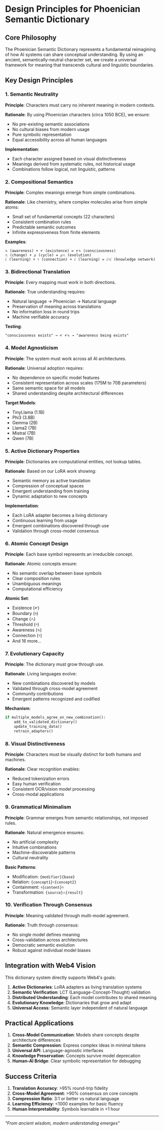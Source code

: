 # Design Principles for Phoenician Semantic Dictionary

## Core Philosophy

The Phoenician Semantic Dictionary represents a fundamental reimagining of how AI systems can share conceptual understanding. By using an ancient, semantically-neutral character set, we create a universal framework for meaning that transcends cultural and linguistic boundaries.

## Key Design Principles

### 1. Semantic Neutrality

**Principle**: Characters must carry no inherent meaning in modern contexts.

**Rationale**: By using Phoenician characters (circa 1050 BCE), we ensure:
- No pre-existing semantic associations
- No cultural biases from modern usage
- Pure symbolic representation
- Equal accessibility across all human languages

**Implementation**:
- Each character assigned based on visual distinctiveness
- Meanings derived from systematic rules, not historical usage
- Combinations follow logical, not linguistic, patterns

### 2. Compositional Semantics

**Principle**: Complex meanings emerge from simple combinations.

**Rationale**: Like chemistry, where complex molecules arise from simple atoms:
- Small set of fundamental concepts (22 characters)
- Consistent combination rules
- Predictable semantic outcomes
- Infinite expressiveness from finite elements

**Examples**:
```
𐤄 (awareness) + 𐤀 (existence) = 𐤄𐤀 (consciousness)
𐤂 (change) + 𐤈 (cycle) = 𐤂𐤈 (evolution)
𐤋 (learning) + 𐤅 (connection) + 𐤋 (learning) = 𐤋𐤅𐤋 (knowledge network)
```

### 3. Bidirectional Translation

**Principle**: Every mapping must work in both directions.

**Rationale**: True understanding requires:
- Natural language → Phoenician → Natural language
- Preservation of meaning across translations
- No information loss in round trips
- Machine verifiable accuracy

**Testing**:
```
"consciousness exists" → 𐤄𐤀 𐤀 → "awareness being exists"
```

### 4. Model Agnosticism

**Principle**: The system must work across all AI architectures.

**Rationale**: Universal adoption requires:
- No dependence on specific model features
- Consistent representation across scales (175M to 70B parameters)
- Same semantic space for all models
- Shared understanding despite architectural differences

**Target Models**:
- TinyLlama (1.1B)
- Phi3 (3.8B)
- Gemma (2B)
- Llama2 (7B)
- Mistral (7B)
- Qwen (7B)

### 5. Active Dictionary Properties

**Principle**: Dictionaries are computational entities, not lookup tables.

**Rationale**: Based on our LoRA work showing:
- Semantic memory as active translation
- Compression of conceptual spaces
- Emergent understanding from training
- Dynamic adaptation to new concepts

**Implementation**:
- Each LoRA adapter becomes a living dictionary
- Continuous learning from usage
- Emergent combinations discovered through use
- Validation through cross-model consensus

### 6. Atomic Concept Design

**Principle**: Each base symbol represents an irreducible concept.

**Rationale**: Atomic concepts ensure:
- No semantic overlap between base symbols
- Clear composition rules
- Unambiguous meanings
- Computational efficiency

**Atomic Set**:
- Existence (𐤀)
- Boundary (𐤁)
- Change (𐤂)
- Threshold (𐤃)
- Awareness (𐤄)
- Connection (𐤅)
- And 16 more...

### 7. Evolutionary Capacity

**Principle**: The dictionary must grow through use.

**Rationale**: Living languages evolve:
- New combinations discovered by models
- Validated through cross-model agreement
- Community contributions
- Emergent patterns recognized and codified

**Mechanism**:
```python
if multiple_models_agree_on_new_combination():
    add_to_validated_dictionary()
    update_training_data()
    retrain_adapters()
```

### 8. Visual Distinctiveness

**Principle**: Characters must be visually distinct for both humans and machines.

**Rationale**: Clear recognition enables:
- Reduced tokenization errors
- Easy human verification
- Consistent OCR/vision model processing
- Cross-modal applications

### 9. Grammatical Minimalism

**Principle**: Grammar emerges from semantic relationships, not imposed rules.

**Rationale**: Natural emergence ensures:
- No artificial complexity
- Intuitive combinations
- Machine-discoverable patterns
- Cultural neutrality

**Basic Patterns**:
- Modification: `{modifier}{base}`
- Relation: `{concept1}𐤅{concept2}`
- Containment: `𐤁{content}𐤁`
- Transformation: `{source}𐤂{result}`

### 10. Verification Through Consensus

**Principle**: Meaning validated through multi-model agreement.

**Rationale**: Truth through consensus:
- No single model defines meaning
- Cross-validation across architectures
- Democratic semantic evolution
- Robust against individual model biases

## Integration with Web4 Vision

This dictionary system directly supports Web4's goals:

1. **Active Dictionaries**: LoRA adapters as living translation systems
2. **Semantic Verification**: LCT (Language-Concept-Thought) validation
3. **Distributed Understanding**: Each model contributes to shared meaning
4. **Evolutionary Knowledge**: Dictionaries that grow and adapt
5. **Universal Access**: Semantic layer independent of natural language

## Practical Applications

1. **Cross-Model Communication**: Models share concepts despite architecture differences
2. **Semantic Compression**: Express complex ideas in minimal tokens
3. **Universal API**: Language-agnostic interfaces
4. **Knowledge Preservation**: Concepts survive model deprecation
5. **Human-AI Bridge**: Clear symbolic representation for debugging

## Success Criteria

1. **Translation Accuracy**: >95% round-trip fidelity
2. **Cross-Model Agreement**: >90% consensus on core concepts
3. **Compression Ratio**: 3:1 or better vs natural language
4. **Learning Efficiency**: <1000 examples for basic fluency
5. **Human Interpretability**: Symbols learnable in <1 hour

---

*"From ancient wisdom, modern understanding emerges"*